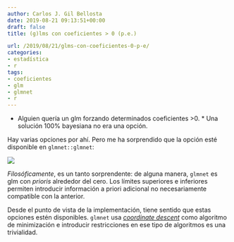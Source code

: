 ```yaml
---
author: Carlos J. Gil Bellosta
date: 2019-08-21 09:13:51+00:00
draft: false
title: (g)lms con coeficientes > 0 (p.e.)

url: /2019/08/21/glms-con-coeficientes-0-p-e/
categories:
- estadística
- r
tags:
- coeficientes
- glm
- glmnet
- r
---
```



  * Alguien quería un glm forzando determinados coeficientes >0.  * Una solución 100% bayesiana no era una opción.





Hay varias opciones por ahí. Pero me ha sorprendido que la opción esté disponible en `glmnet::glmnet`:







![](/wp-uploads/2019/08/lower_limits.png)








_Filosóficamente_, es un tanto sorprendente: de alguna manera, `glmnet` es glm con _prioris_ alrededor del cero. Los límites superiores e inferiores permiten introducir información a priori adicional no necesariamente compatible con la anterior.







Desde el punto de vista de la implementación, tiene sentido que estas opciones estén disponibles. `glmnet` usa _[coordinate descent](https://en.wikipedia.org/wiki/Coordinate_descent)_ como algoritmo de minimización e introducir restricciones en ese tipo de algoritmos es una trivialidad.



